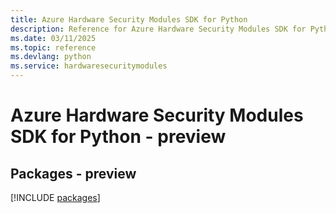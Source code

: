 ```yaml
---
title: Azure Hardware Security Modules SDK for Python
description: Reference for Azure Hardware Security Modules SDK for Python
ms.date: 03/11/2025
ms.topic: reference
ms.devlang: python
ms.service: hardwaresecuritymodules
---
```

# Azure Hardware Security Modules SDK for Python - preview
## Packages - preview
[!INCLUDE [packages](hardware-security-modules-index.md)]